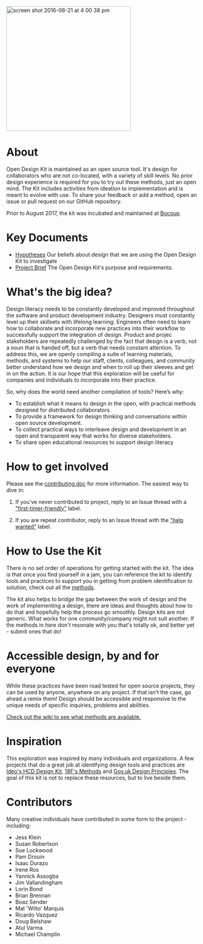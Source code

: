 <img width="328" alt="screen shot 2016-06-21 at 4 00 38 pm" src="https://cloud.githubusercontent.com/assets/535012/16244325/677c0bbe-37c9-11e6-8b73-9c8587dd5902.png">


# About
Open Design Kit is maintained as an open source tool. It's design for collaborators who are not co-located, with a variety of skill levels. No prior design experience is required for you to try out these methods, just an open mind. The Kit includes activities from ideation to implementation and is meant to evolve with use. To share your feedback or add a method, open an issue or pull request on our GitHub repository.

Prior to August 2017, the kit was incubated and maintained at [Bocoup](https://bocoup.com/). 


# Key Documents
- [Hypotheses](https://github.com/bocoup/opendesignkit/wiki/Hypotheses) Our beliefs about design that we are using the Open Design Kit to investigate
- [Project Brief](https://github.com/bocoup/opendesignkit/wiki/Open-Design-Kit:-Design-Brief) The Open Design Kit's purpose and requirements.


# What's the big idea?
Design literacy needs to be constantly developed and improved throughout the software and product development industry. Designers must constantly  level up their skillsets with lifelong learning. Engineers often need to learn how to collaborate and incorporate new practices into their workflow to successfully support the integration of design. Product and projec stakeholders are repeatedly challenged by the fact that design is a verb, not a noun that is handed off, but a verb that needs constant attention. To address this, we are openly compiling a suite of learning materials, methods, and systems to help our staff, clients, colleagues, and community better understand how we design and when to roll up their sleeves and get in on the action. It is our hope that this exploration will be useful for companies and individuals to incorporate into their practice.

So, why does the world need another compilation of tools? Here’s why:
- To establish what it means to design in the open, with practical methods designed for distributed collaborators.
- To provide a framework for design thinking and conversations within open source development.
- To collect practical ways to interleave design and development in an open and transparent way that works for diverse stakeholders.
- To share open educational resources to support design literacy


# How to get involved
Please see the [contributing doc](https://github.com/bocoup/opendesignkit/blob/master/CONTRIBUTING.md) for more information.
The easiest way to dive in:

1. If you've never contributed to project, reply to an Issue thread with a ["first-timer-friendly"](https://github.com/open-design-kit/opendesignkit/issues?q=is%3Aopen+is%3Aissue+label%3Afirst-timer-friendly) label. 

2. If you are repeat contributor, reply to an Issue thread with the ["help wanted"](https://github.com/open-design-kit/opendesignkit/issues?q=is%3Aopen+is%3Aissue+label%3A%22help+wanted%22) label.


# How to Use the Kit
There is no set order of operations for getting started with the kit.  The idea is that once you find yourself in a jam, you can reference the kit to identify tools and practices to support you in getting from problem identification to solution, check out all the [methods](https://github.com/bocoup/opendesignkit/wiki/Method-Guides).

The kit also helps to bridge the gap between the work of design and the work of implementing a design, there are ideas and thoughts about how to do that and hopefully help the process go smoothly. Design kits are not generic. What works for one community/company might not suit another. If the methods in here don't resonate with you that's totally ok, and better yet - submit ones that do!


# Accessible design, by and for everyone
While these practices have been road tested for open source projects, they can be used by anyone, anywhere on any project. If that isn’t the case, go ahead a remix them! Design should be accessible and responsive to the unique needs of specific inquiries, problems and abilities.

[Check out the wiki to see what methods are available.](https://github.com/bocoup/opendesignkit/wiki)


# Inspiration
This exploration was inspired by many individuals and organizations. A few projects that do a great job at identifying design tools and practices are [Ideo's HCD Design Kit](http://www.designkit.org/), [18F's Methods](https://methods.18f.gov/) and [Gov.uk Design Principles](https://www.gov.uk/design-principles). The goal of this kit is not to replace these resources, but to live beside them.

# Contributors
Many creative individuals have contributed in some form to the project - including:
- Jess Klein
- Susan Robertson
- Sue Lockwood
- Pam Drouin
- Isaac Durazo
- Irene Ros
- Yannick Assogba
- Jim Vallandingham
- Lorin Bond
- Brian Brennan
- Boaz Sender
- Mat 'Wilto' Marquis
- Ricardo Vazquez
- Doug Belshaw
- Atul Varma
- Michael Champlin
